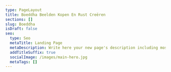 ```yaml
---
type: PageLayout
title: Boeddha Beelden Kopen En Rust Creëren
sections: []
slug: Boeddha
isDraft: false
seo:
  type: Seo
  metaTitle: Landing Page
  metaDescription: Write here your new page's description including most relevant keywords.
  addTitleSuffix: true
  socialImage: /images/main-hero.jpg
  metaTags: []
---
```

